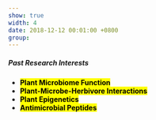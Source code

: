 ```yaml
---
show: true
width: 4
date: 2018-12-12 00:01:00 +0800
group:
---
```

<div>
  <div class="card-body">
    <h5>Past Research Interests</h5>
    <ul>
      <li><strong><mark>Plant Microbiome Function</mark></strong></li>
      <li><strong><mark>Plant-Microbe-Herbivore Interactions</mark></strong></li>
      <li><strong><mark>Plant Epigenetics</mark></strong></li>
      <li><strong><mark>Antimicrobial Peptides</mark></strong></li>
    </ul>
  </div>
</div>
